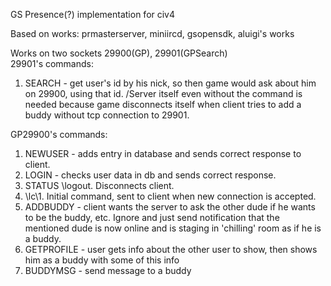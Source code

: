 GS Presence(?) implementation for civ4<br>

Based on works: prmasterserver, miniircd, gsopensdk, aluigi's works<br>

Works on two sockets 29900(GP), 29901(GPSearch)<br>
29901's commands:
1. SEARCH - get user's id by his nick, so then game would ask about him on 29900, using that id. 
/Server itself even without the command is needed because game disconnects itself when client tries to add a buddy without tcp connection to 29901.<br>

GP29900's commands:<br>
1. NEWUSER - adds entry in database and sends correct response to client.<br>
2. LOGIN - checks user data in db and sends correct response.<br>
3. STATUS \logout\. Disconnects client.<br>
4. \lc\1. Initial command, sent to client when new connection is accepted.<br>
5. ADDBUDDY - client wants the server to ask the other dude if he wants to be the buddy, etc. Ignore and just send notification that the mentioned dude is now online and is staging in 'chilling' room as if he is a buddy.<br>
6. GETPROFILE - user gets info about the other user to show, then shows him as a buddy with some of this info <br>
7. BUDDYMSG - send message to a buddy<br>

